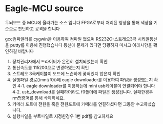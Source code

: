 # Eagle-MCU source
두뇌보드 중 MCU에 올라가는 소스 입니다
FPGA로부터 처리된 영상을 통해 색상을 기준으로 판단하고 공격을 합니다

gcc컴파일러를 cygwin을 이용하여 컴파일 했으며 RS232C-스트레오3극 시리얼통신을 putty를 이용해 진행했습니다
통신에 문제가 있다면 당황하지 마시고 아래사항을 확인하길 바랍니다
1. 장치관리자에서 드라이버가 온전히 설치되었는지 확인
2. 통신속도를 115200으로 변경하였는지 확인
3. 스트레오 3극케이블이 보드에 느슨하게 꽂혀있지 않은지 확인
4. 실행파일 경로(/mnt/f0/)에 eagle downloader를 이용하여 파일을 생성했는지 확인
 4-1. eagle downloader를 이용하는데 mini usb케이블이 연결되어야 합니다
 4-2. usb_download를 실패하더라도 f0폴더에 파일은 생성됩니다. 실패한경우 rm명령어를 통해 삭제하세요.
5. 카메라 포트에 전원을 혹은 전원포트에 카메라를 연결하셨다면 그동안 수고하셨습니다.
6. 실행파일을 부트파일로 지정한경우 1번 pdf를 참고하세요
